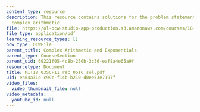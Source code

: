```yaml
---
content_type: resource
description: This resource contains solutions for the problem statements related to
  complex arithmetic.
file: https://ol-ocw-studio-app-production.s3.amazonaws.com/courses/18-03sc-differential-equations-fall-2011/ea64a31dc99cf14bb210d0ee53e7197f_MIT18_03SCF11_rec_05s6_sol.pdf
file_type: application/pdf
learning_resource_types: []
ocw_type: OCWFile
parent_title: Complex Arithmetic and Exponentials
parent_type: CourseSection
parent_uid: 69221f05-4c8b-250b-3c36-eaf8a4e65a9f
resourcetype: Document
title: MIT18_03SCF11_rec_05s6_sol.pdf
uid: ea64a31d-c99c-f14b-b210-d0ee53e7197f
video_files:
  video_thumbnail_file: null
video_metadata:
  youtube_id: null
---
```


